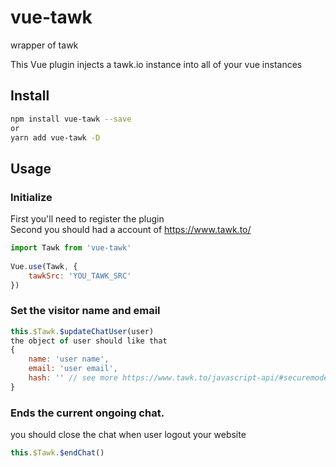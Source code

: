 # vue-tawk
wrapper of tawk 

This Vue plugin injects a tawk.io instance into all of your vue instances

## Install

``` bash
npm install vue-tawk --save
or
yarn add vue-tawk -D
```
  
## Usage

### Initialize
First you'll need to register the plugin  
Second you should had a account of https://www.tawk.to/

``` js
import Tawk from 'vue-tawk'
  
Vue.use(Tawk, {
    tawkSrc: 'YOU_TAWK_SRC'
})
```

### Set the visitor name and email

```js
this.$Tawk.$updateChatUser(user)
the object of user should like that
{
    name: 'user name',
    email: 'user email',
    hash: '' // see more https://www.tawk.to/javascript-api/#securemode
}
```

### Ends the current ongoing chat.
you should close the chat when user logout your website
```js
this.$Tawk.$endChat()
```